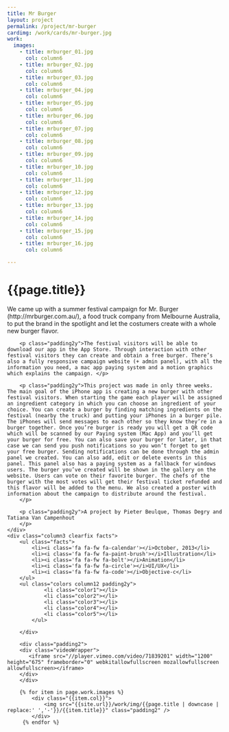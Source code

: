 ```yaml
---
title: Mr Burger
layout: project
permalink: /project/mr-burger
cardimg: /work/cards/mr-burger.jpg
work:
  images:
    - title: mrburger_01.jpg
      col: column6
    - title: mrburger_02.jpg
      col: column6
    - title: mrburger_03.jpg
      col: column6
    - title: mrburger_04.jpg
      col: column6
    - title: mrburger_05.jpg
      col: column6
    - title: mrburger_06.jpg
      col: column6
    - title: mrburger_07.jpg
      col: column6
    - title: mrburger_08.jpg
      col: column6
    - title: mrburger_09.jpg
      col: column6
    - title: mrburger_10.jpg
      col: column6
    - title: mrburger_11.jpg
      col: column6
    - title: mrburger_12.jpg
      col: column6
    - title: mrburger_13.jpg
      col: column6
    - title: mrburger_14.jpg
      col: column6
    - title: mrburger_15.jpg
      col: column6
    - title: mrburger_16.jpg
      col: column6

---
```


<div class="limiter margin-top8 clearfix padding2 margin-bottom4">
	<div id='intro' class='margin2r column7'>
		<h1 class="brandon">{{page.title}}</h1>
		<p class="padding2y">
		We came up with a summer festival campaign for Mr. Burger (http://mrburger.com.au/), a food truck company from Melbourne Australia, to put the brand in the spotlight and let the costumers create with a whole new burger flavor. </p>

		<p class="padding2y">The festival visitors will be able to download our app in the App Store. Through interaction with other festival visitors they can create and obtain a free burger. There’s also a fully responsive campaign website (+ admin panel), with all the information you need, a mac app paying system and a motion graphics which explains the campaign. </p>

		<p class="padding2y">This project was made in only three weeks. The main goal of the iPhone app is creating a new burger with other festival visitors. When starting the game each player will be assigned an ingredient category in which you can choose an ingredient of your choice. You can create a burger by finding matching ingredients on the festival (nearby the truck) and putting your iPhones in a burger pile. The iPhones will send messages to each other so they know they’re in a burger together. Once you’re burger is ready you will get a QR code which will be scanned by our Paying system (Mac App) and you’ll get your burger for free. You can also save your burger for later, in that case we can send you push notifications so you won’t forget to get your free burger. Sending notifications can be done through the admin panel we created. You can also add, edit or delete events in this panel. This panel also has a paying system as a fallback for windows users. The burger you’ve created will be shown in the gallery on the website. Users can vote on their favorite burger. The chefs of the burger with the most votes will get their festival ticket refunded and this flavor will be added to the menu. We also created a poster with information about the campaign to distribute around the festival. 
		</p>

		<p class="padding2y">A project by Pieter Beulque, Thomas Degry and Tatiana Van Campenhout
		</p>
	</div>
	<div class="column3 clearfix facts">
		<ul class="facts">
			<li><i class='fa fa-fw fa-calendar'></i>October, 2013</li>
			<li><i class='fa fa-fw fa-paint-brush'></i>Illustration</li>
			<li><i class='fa fa-fw fa-bolt'></i>Animation</li>
			<li><i class='fa fa-fw fa-circle'></i>UI/UX</li>
			<li><i class='fa fa-fw fa-code'></i>Objective-c</li>
		</ul>
		<ul class="colors column12 padding2y">
				<li class="color1"></li>
				<li class="color2"></li>
				<li class="color3"></li>
				<li class="color4"></li>
				<li class="color5"></li>
			</ul>
		
		</div>
</div>

<div class="work limiter clearfix">
		
		<div class="padding2">
		<div class="videoWrapper">
		   <iframe src="//player.vimeo.com/video/71839201" width="1200" height="675" frameborder="0" webkitallowfullscreen mozallowfullscreen allowfullscreen></iframe>
		</div>
		</div>

	    {% for item in page.work.images %}
		    <div class="{{item.col}}">
				<img src="{{site.url}}/work/img/{{page.title | downcase | replace:' ','-'}}/{{item.title}}" class="padding2" />
			</div>
         {% endfor %}

</div>



<style>

.videoWrapper {
	position: relative;
	padding-bottom: 56.25%; /* 16:9 */
	height: 0;
}
.videoWrapper iframe {
	position: absolute;
	top: 0;
	left: 0;
	width: 100%;
	height: 100%;
}

.player .video-wrapper {
	position: absolute;
	width: 100%;
	height: 100%;
	background: #000;
	padding-bottom: 56.52% !important;
}

.post-header {
  width: 100%;
  height:550px;
  background: url(../../work/header/mr-burger.jpg) center center no-repeat;
  background-color: #1f2847;
  background-size: cover;
}

div ul.colors {
	width: 100%;
	height: 20px;
	border-radius:50%; 
}

div ul.colors li {
	width: 20px;
	height: 20px;
	margin-right: 10px;
	float: left;
	border-radius: 50%;
}



.color1 {background-color: #ecece0; border: 1px solid #e4ebfa;}
.color2 {background-color: #ff6924; }
.color3 {background-color: #fcae15; }
.color4 {background-color: #c9c63d; }
.color5 {background-color: #2e353b	; }


@media only screen and (max-width:640px) {
	.post-header {
		height: 300px;
	}
	.nav-roundslide {
		top: 170px;
	}
	.nav-roundslide a { margin: 0 10px;}
}
</style>

